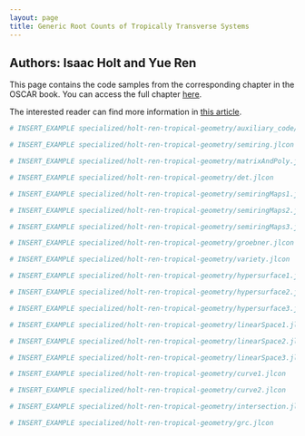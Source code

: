 ```yaml
---
layout: page
title: Generic Root Counts of Tropically Transverse Systems
---
```


## Authors: Isaac Holt and Yue Ren

This page contains the code samples from the corresponding chapter in the OSCAR book. You can access the full chapter [here](https://link.springer.com/chapter/10.1007/978-3-031-62127-7_15).

The interested reader can find more information in [this article](https://arxiv.org/pdf/2311.18018).

```julia
# INSERT_EXAMPLE specialized/holt-ren-tropical-geometry/auxiliary_code/main.jl
```

```julia
# INSERT_EXAMPLE specialized/holt-ren-tropical-geometry/semiring.jlcon
```

```julia
# INSERT_EXAMPLE specialized/holt-ren-tropical-geometry/matrixAndPoly.jlcon
```

```julia
# INSERT_EXAMPLE specialized/holt-ren-tropical-geometry/det.jlcon
```

```julia
# INSERT_EXAMPLE specialized/holt-ren-tropical-geometry/semiringMaps1.jlcon
```

```julia
# INSERT_EXAMPLE specialized/holt-ren-tropical-geometry/semiringMaps2.jlcon
```

```julia
# INSERT_EXAMPLE specialized/holt-ren-tropical-geometry/semiringMaps3.jlcon
```

```julia
# INSERT_EXAMPLE specialized/holt-ren-tropical-geometry/groebner.jlcon
```

```julia
# INSERT_EXAMPLE specialized/holt-ren-tropical-geometry/variety.jlcon
```

```julia
# INSERT_EXAMPLE specialized/holt-ren-tropical-geometry/hypersurface1.jlcon
```

```julia
# INSERT_EXAMPLE specialized/holt-ren-tropical-geometry/hypersurface2.jlcon
```

```julia
# INSERT_EXAMPLE specialized/holt-ren-tropical-geometry/hypersurface3.jlcon
```

```julia
# INSERT_EXAMPLE specialized/holt-ren-tropical-geometry/linearSpace1.jlcon
```

```julia
# INSERT_EXAMPLE specialized/holt-ren-tropical-geometry/linearSpace2.jlcon
```

```julia
# INSERT_EXAMPLE specialized/holt-ren-tropical-geometry/linearSpace3.jlcon
```

```julia
# INSERT_EXAMPLE specialized/holt-ren-tropical-geometry/curve1.jlcon
```

```julia
# INSERT_EXAMPLE specialized/holt-ren-tropical-geometry/curve2.jlcon
```

```julia
# INSERT_EXAMPLE specialized/holt-ren-tropical-geometry/intersection.jlcon
```

```julia
# INSERT_EXAMPLE specialized/holt-ren-tropical-geometry/grc.jlcon
```
